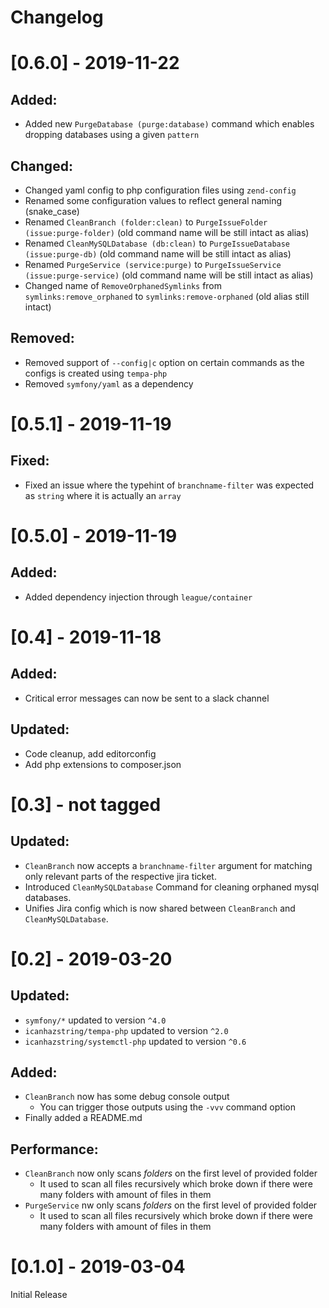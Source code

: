 # Changelog

# [0.6.0] - 2019-11-22
## Added:
- Added new `PurgeDatabase (purge:database)` command which enables dropping databases using a given `pattern`

## Changed:
- Changed yaml config to php configuration files using `zend-config`
- Renamed some configuration values to reflect general naming (snake_case)
- Renamed `CleanBranch (folder:clean)` to `PurgeIssueFolder (issue:purge-folder)` (old command name will be still intact as alias)
- Renamed `CleanMySQLDatabase (db:clean)` to `PurgeIssueDatabase (issue:purge-db)` (old command name will be still intact as alias)
- Renamed `PurgeService (service:purge)` to `PurgeIssueService (issue:purge-service)` (old command name will be still intact as alias)
- Changed name of `RemoveOrphanedSymlinks` from `symlinks:remove_orphaned` to `symlinks:remove-orphaned` (old alias still intact)

## Removed:
- Removed support of `--config|c` option on certain commands as the configs is created using `tempa-php`
- Removed `symfony/yaml` as a dependency 

# [0.5.1] - 2019-11-19
## Fixed:
- Fixed an issue where the typehint of `branchname-filter` was expected as `string` where it is actually an `array`

# [0.5.0] - 2019-11-19
## Added:
- Added dependency injection through `league/container`

# [0.4] - 2019-11-18
## Added:
- Critical error messages can now be sent to a slack channel
## Updated:
- Code cleanup, add editorconfig
- Add php extensions to composer.json

# [0.3] - not tagged
## Updated:
- `CleanBranch` now accepts a `branchname-filter` argument
  for matching only relevant parts of the respective jira ticket.
- Introduced `CleanMySQLDatabase` Command for cleaning orphaned mysql databases.
- Unifies Jira config which is now shared between `CleanBranch` and `CleanMySQLDatabase`.

# [0.2] - 2019-03-20
## Updated:
- `symfony/*` updated to version `^4.0`
- `icanhazstring/tempa-php` updated to version `^2.0`
- `icanhazstring/systemctl-php` updated to version `^0.6`

## Added:
- `CleanBranch` now has some debug console output
  - You can trigger those outputs using the `-vvv` command option
- Finally added a README.md

## Performance:
- `CleanBranch` now only scans *folders* on the first level of provided folder
  - It used to scan all files recursively which broke down if there were many folders with amount of files in them
- `PurgeService` nw only scans *folders* on the first level of provided folder
  - It used to scan all files recursively which broke down if there were many folders with amount of files in them

# [0.1.0] - 2019-03-04
Initial Release
